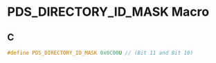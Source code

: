 # PDS_DIRECTORY_ID_MASK Macro

## C

```c
#define PDS_DIRECTORY_ID_MASK 0x0C00U // (Bit 11 and Bit 10)

```



